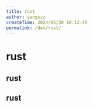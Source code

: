 ```yaml
---
title: rust
author: yangszz
createTime: 2024/05/30 18:12:40
permalink: /dev/rust/
---
```


# rust

## rust

## rust